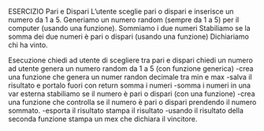 ESERCIZIO Pari e Dispari
L’utente sceglie pari o dispari e inserisce un numero da 1 a 5.
Generiamo un numero random (sempre da 1 a 5) per il computer (usando una funzione).
Sommiamo i due numeri
Stabiliamo se la somma dei due numeri è pari o dispari (usando una funzione)
Dichiariamo chi ha vinto.

Esecuzione
chiedi ad utente di scegliere tra pari e dispari
chiedi un numero ad utente
genera un numero random da 1 a 5 (con funzione generica)
-crea una funzione che genera un numer randon decimale tra min e max
-salva il risultato e portalo fuori con return
somma i numeri
-somma i numeri in una var esterna
stabiliamo se il numero è pari o dispari (con una funzione)
-crea una funzione che controlla se il numero è pari o dispari prendendo il numero sommato.
-esporta il risultato 
stampa il risultato
-usando il risultato della seconda funzione stampa un mex che dichiara il vincitore.
